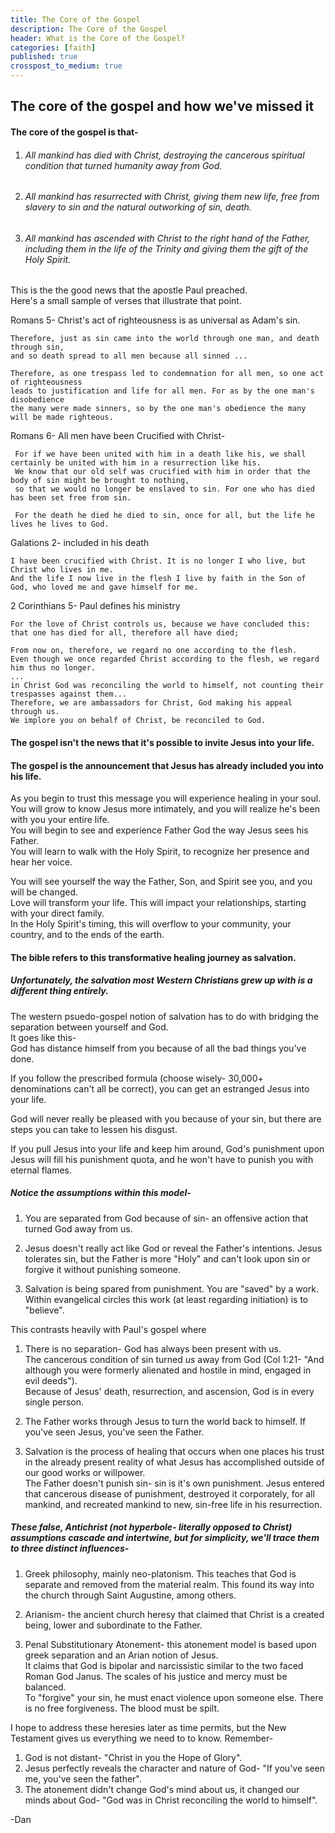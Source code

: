 ```yaml
---
title: The Core of the Gospel
description: The Core of the Gospel
header: What is the Core of the Gospel?
categories: [faith]
published: true
crosspost_to_medium: true
---
```

## The core of the gospel and how we've missed it

#### The core of the gospel is that-

1. ###### All mankind has died with Christ, destroying the cancerous spiritual condition that turned humanity away from God.  

2. ###### All mankind has resurrected with Christ, giving them new life, free from slavery to sin and the natural outworking of sin, death.  

3. ###### All mankind has ascended with Christ to the right hand of the Father, including them in the life of the Trinity and giving them the gift of the Holy Spirit.  

This is the the good news that the apostle Paul preached.  
Here's a small sample of verses that illustrate that point.

Romans 5-
Christ's act of righteousness is as universal as Adam's sin.
```
Therefore, just as sin came into the world through one man, and death through sin,
and so death spread to all men because all sinned ...

Therefore, as one trespass led to condemnation for all men, so one act of righteousness
leads to justification and life for all men. For as by the one man's disobedience
the many were made sinners, so by the one man's obedience the many will be made righteous.
```

Romans 6-
All men have been Crucified with Christ-
```
 For if we have been united with him in a death like his, we shall certainly be united with him in a resurrection like his.
 We know that our old self was crucified with him in order that the body of sin might be brought to nothing,
 so that we would no longer be enslaved to sin. For one who has died has been set free from sin.

 For the death he died he died to sin, once for all, but the life he lives he lives to God. 
 ```
 
 Galations 2-
 included in his death
 ```
 I have been crucified with Christ. It is no longer I who live, but Christ who lives in me.
 And the life I now live in the flesh I live by faith in the Son of God, who loved me and gave himself for me.
 ```
 
 2 Corinthians 5-
 Paul defines his ministry
 ```
 For the love of Christ controls us, because we have concluded this:
 that one has died for all, therefore all have died; 
 
 From now on, therefore, we regard no one according to the flesh.
 Even though we once regarded Christ according to the flesh, we regard him thus no longer.
 ... 
 in Christ God was reconciling the world to himself, not counting their trespasses against them...
 Therefore, we are ambassadors for Christ, God making his appeal through us.
 We implore you on behalf of Christ, be reconciled to God.
 ```

#### The gospel isn't the news that it's possible to invite Jesus into your life.
#### The gospel is the announcement that Jesus has already included you into his life.

As you begin to trust this message you will experience healing in your soul.  
You will grow to know Jesus more intimately, and you will realize he's been with you your entire life.  
You will begin to see and experience Father God the way Jesus sees his Father.  
You will learn to walk with the Holy Spirit, to recognize her presence and hear her voice.  

You will see yourself the way the Father, Son, and Spirit see you, and you will be changed.  
Love will transform your life. This will impact your relationships, starting with your direct family.  
In the Holy Spirit's timing, this will overflow to your community, your country, and to the ends of the earth.  

#### The bible refers to this transformative healing journey as salvation.

##### Unfortunately, the salvation most Western Christians grew up with is a different thing entirely.  
The western psuedo-gospel notion of salvation has to do with bridging the separation between yourself and God.  
It goes like this-  
God has distance himself from you because of all the bad things you've done.  

If you follow the prescribed formula (choose wisely- 30,000+ denominations can't all be correct), you can get an estranged Jesus into your life.  

God will never really be pleased with you because of your sin, but there are steps you can take to lessen his disgust.  

If you pull Jesus into your life and keep him around, God's punishment upon Jesus will fill his punishment quota, and he won't have to punish you with eternal flames.  

##### Notice the assumptions within this model-  
1. You are separated from God because of sin- an offensive action that turned God away from us.

2. Jesus doesn't really act like God or reveal the Father's intentions. Jesus tolerates sin, but the Father is more "Holy" and can't look upon sin or forgive it without punishing someone.

3. Salvation is being spared from punishment. You are "saved" by a work. Within evangelical circles this work (at least regarding initiation) is to "believe".

This contrasts heavily with Paul's gospel where   
1. There is no separation- God has always been present with us.  
The cancerous condition of sin turned _us_ away from God (Col 1:21- "And although you were formerly alienated and hostile in mind, engaged in evil deeds").  
Because of Jesus' death, resurrection, and ascension, God is in every single person.

2. The Father works through Jesus to turn the world back to himself. If you've seen Jesus, you've seen the Father.

3. Salvation is the process of healing that occurs when one places his trust in the already present reality of what Jesus has accomplished outside of our good works or willpower.  
The Father doesn't punish sin- sin is it's own punishment.
Jesus entered that cancerous disease of punishment, destroyed it corporately, for all mankind, and recreated mankind to new, sin-free life in his resurrection. 

##### These false, Antichrist (not hyperbole- literally opposed to Christ) assumptions cascade and intertwine, but for simplicity, we'll trace them to three distinct influences-

1. Greek philosophy, mainly neo-platonism. This teaches that God is separate and removed from the material realm. This found its way into the church through Saint Augustine, among others.

2. Arianism- the ancient church heresy that claimed that Christ is a created being, lower and subordinate to the Father.

3. Penal Substitutionary Atonement- this atonement model is based upon greek separation and an Arian notion of Jesus.  
It claims that God is bipolar and narcissistic similar to the two faced Roman God Janus. The scales of his justice and mercy must be balanced.  
To "forgive" your sin, he must enact violence upon someone else. There is no free forgiveness. The blood must be spilt.

I hope to address these heresies later as time permits, but the New Testament gives us everything we need to to know. Remember-  
1. God is not distant- "Christ in you the Hope of Glory".  
2. Jesus perfectly reveals the character and nature of God- "If you've seen me, you've seen the father".  
3. The atonement didn't change God's mind about us, it changed our minds about God- "God was in Christ reconciling the world to himself".  

-Dan


